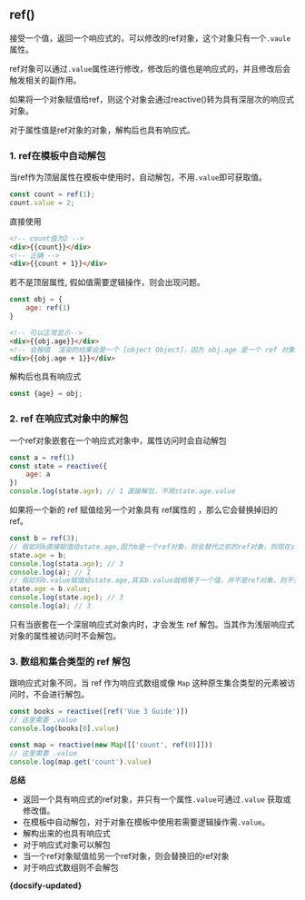 
## ref()

接受一个值，返回一个响应式的，可以修改的ref对象，这个对象只有一个`.vaule`属性。

ref对象可以通过`.value`属性进行修改，修改后的值也是响应式的，并且修改后会触发相关的副作用。

如果将一个对象赋值给ref，则这个对象会通过reactive()转为具有深层次的响应式对象。

对于属性值是ref对象的对象，解构后也具有响应式。



### 1. ref在模板中自动解包

当ref作为顶层属性在模板中使用时，自动解包，不用`.value`即可获取值。

```js
const count = ref(1);
count.value = 2;
```

直接使用

```html
<!-- count值为2 -->
<div>{{count}}</div>
<!-- 正确 -->
<div>{{count + 1}}</div>
```

若不是顶层属性, 假如值需要逻辑操作，则会出现问题。

```js
const obj = {
    age: ref(1)
}
```



```html
<!-- 可以正常显示-->
<div>{{obj.age}}</div>
<!-- 会报错  渲染的结果会是一个 [object Object]，因为 obj.age 是一个 ref 对象。需要obj.age.value 才能正常显示-->
<div>{{obj.age + 1}}</div>
```

解构后也具有响应式

```js
const {age} = obj;
```



### 2. ref 在响应式对象中的解包

一个ref对象嵌套在一个响应式对象中，属性访问时会自动解包

```js
const a = ref(1)
const state = reactive({
    age: a
})
console.log(state.age); // 1 直接解包，不用state.age.value
```

如果将一个新的 ref 赋值给另一个对象具有 ref属性的 ，那么它会替换掉旧的 ref。

```js
const b = ref(3);
// 假如将b直接赋值给state.age,因为b是一个ref对象，则会替代之前的ref对象，则现在state.age不管如何变化都变量a没有了关系
state.age = b;
console.log(stata.age); // 3
console.log(a); // 1
// 假如将b.value赋值给state.age,其实b.value就相等于一个值，并不是ref对象，则不会替代之前的ref对象，则state.age变化，之前的变量a也会随之变化
state.age = b.value;
console.log(state.age); // 3
console.log(a); // 3
```

只有当嵌套在一个深层响应式对象内时，才会发生 ref 解包。当其作为浅层响应式对象的属性被访问时不会解包。

### 3. 数组和集合类型的 ref 解包

跟响应式对象不同，当 ref 作为响应式数组或像 `Map` 这种原生集合类型的元素被访问时，不会进行解包。

```js
const books = reactive([ref('Vue 3 Guide')])
// 这里需要 .value
console.log(books[0].value)

const map = reactive(new Map([['count', ref(0)]]))
// 这里需要 .value
console.log(map.get('count').value)

```

**总结**

- 返回一个具有响应式的ref对象，并只有一个属性`.value`可通过`.value` 获取或修改值。
- 在模板中自动解包，对于对象在模板中使用若需要逻辑操作需`.value`。
- 解构出来的也具有响应式
- 对于响应式对象可以解包
- 当一个ref对象赋值给另一个ref对象，则会替换旧的ref对象
- 对于响应式数组则不会解包





**{docsify-updated}**

